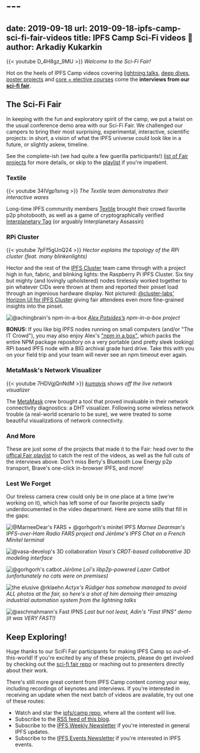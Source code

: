 # ---
date: 2019-09-18
url: 2019-09-18-ipfs-camp-sci-fi-fair-videos
title: IPFS Camp Sci-Fi videos 🧬
author: Arkadiy Kukarkin
---

{{< youtube D_4H8gz_9MU >}}
_Welcome to the Sci-Fi Fair!_

Hot on the heels of IPFS Camp videos covering [lightning talks](https://github.com/ipfs/camp#%EF%B8%8F-lightning-talks), [deep dives](https://github.com/ipfs/camp#-deep-dives), [poster projects](https://github.com/ipfs/camp#-poster-projects) and [core + elective courses](https://github.com/ipfs/camp#-core--elective-courses) come the **interviews from our [sci-fi fair](https://github.com/ipfs/camp#-sci-fi-fair)**.

## The Sci-Fi Fair
In keeping with the fun and exploratory spirit of the camp, we put a twist on the usual conference demo area with our Sci-Fi Fair. We challenged our campers to bring their most surprising, experimental, interactive, scientific projects: in short, a vision of what the IPFS universe could look like in a future, or slightly askew, timeline.

See the complete-ish (we had quite a few guerilla participants!) [list of Fair projects](https://github.com/ipfs/camp/blob/master/SCI-FI_FAIR) for more details, or skip to the [playlist](https://www.youtube.com/playlist?list=PLuhRWgmPaHtTWCyJcTgLFhsg8Bi2dFPCo) if you're impatient.

### Textile

{{< youtube 34lVgp1snvg >}}
_The Textile team demonstrates their interactive wares_

Long-time IPFS community members [Textile](https://textile.io) brought their crowd favorite p2p photobooth, as well as a game of cryptographically verified [Interplanetary Tag](https://medium.com/textileio/building-peer-to-peer-games-on-ipfs-a-look-at-interplanetary-tag-52d081ee1d32) (or arguably Interplanetary Assassin)

### RPi Cluster

{{< youtube 7pFf5gUnQ24 >}}
_Hector explains the topology of the RPi cluster (feat. many blinkenlights)_

Hector and the rest of the [IPFS Cluster](https://cluster.ipfs.io) team came through with a project high in fun, fabric, and blinking lights: the Raspberry Pi IPFS Cluster. Six tiny but mighty (and lovingly upholstered) nodes tirelessly worked together to pin whatever CIDs were thrown at them and reported their pinset load through an ingenious hardware display. Not pictured: [@cluster-labs'](https://github.com/cluster-labs) [Horizon UI for IPFS Cluster](https://medium.com/towardsblockchain/we-made-a-dashboard-for-ipfs-clusters-and-now-we-want-you-to-check-it-out-a87234629908) giving fair attendees even more fine-grained insights into the pinset.

![@achingbrain's npm-in-a-box](/059-ipfs-camp-sci-fi-fair-videos/npm-in-box.jpg)
_[Alex Potsides’s](https://github.com/achingbrain) npm-in-a-box project_

**BONUS:** If you like big IPFS nodes running on small computers (and/or "The IT Crowd"), you may also enjoy Alex's ["npm in a box"](https://github.com/ipfs-shipyard/npm-on-ipfs), which packs the entire NPM package repository on a very portable (and pretty sleek looking) RPi based IPFS node with a BIG archival grade hard drive. Take this with you on your field trip and your team will never see an npm timeout ever again.

### MetaMask's Network Visualizer

{{< youtube 7HDVgjQnNdM >}}
_[kumavis](https://github.com/kumavis) shows off the live network visualizer_

The [MetaMask](https://metamask.io) crew brought a tool that proved invaluable in their network connectivity diagnostics: a DHT visualizer. Following some wireless network trouble (a real-world scenario to be sure), we were treated to some beautiful visualizations of network connectivity.

### And More
These are just some of the projects that made it to the Fair: head over to the [offical Fair playlist](https://www.youtube.com/playlist?list=PLuhRWgmPaHtTWCyJcTgLFhsg8Bi2dFPCo) to catch the rest of the videos, as well as the full cuts of the interviews above. Don't miss Berty's Bluetooth Low Energy p2p transport, Brave's one-click in-browser IPFS, and more!

### Lest We Forget
Our tireless camera crew could only be in one place at a time (we're working on it), which has left some of our favorite projects sadly underdocumented in the video department. Here are some stills that fill in the gaps:

![@MarneeDear's FARS + @gorhgorh's minitel IPFS](/059-ipfs-camp-sci-fi-fair-videos/marnee-minitel.jpg)
_Marnee Dearman's IPFS-over-Ham Radio FARS project and Jérôme's IPFS Chat on a French Minitel terminal_

![@vasa-develop's 3D collaboration](/059-ipfs-camp-sci-fi-fair-videos/vasa.jpg)
_Vasa's CRDT-based collaborative 3D modeling interface_

![@gorhgorh's catbot](/059-ipfs-camp-sci-fi-fair-videos/catbot.jpg)
_Jérôme Loï's libp2p-powered Lazer Catbot (unfortunately no cats were on premises)_

![the elusive @rklaehn](/059-ipfs-camp-sci-fi-fair-videos/actyx.jpg)
_Actyx's Rüdiger has somehow managed to avoid ALL photos at the fair, so here's a shot of him demoing their amazing industrial automation system from the lightning talks_ 

![@aschmahmann's Fast IPNS](/059-ipfs-camp-sci-fi-fair-videos/ipns.jpg)
_Last but not least, Adin's "Fast IPNS" demo (it was VERY FAST!)_


## Keep Exploring!
Huge thanks to our SciFi Fair participants for making IPFS Camp so out-of-this-world! If you're excited by any of these projects, please do get involved by checking out the [sci-fi fair repo](https://github.com/ipfs/camp#-sci-fi-fair) or reaching out to presenters directly about their work. 

There's still more great content from IPFS Camp content coming your way, including recordings of keynotes and interviews. If you're interested in receiving an update when the next batch of videos are available, try out one of these routes:

- Watch and star the [ipfs/camp repo](https://github.com/ipfs/camp/blob/master/README.md), where all the content will live.
- Subscribe to the [RSS feed of this blog](https://blog.ipfs.io/index.xml).
- Subscribe to the [IPFS Weekly Newsletter](https://tinyletter.com/ipfsnewsletter) if you're interested in general IPFS updates.
- Subscribe to the [IPFS Events Newsletter](https://protocol.us20.list-manage.com/subscribe?u=62e1eb7f68461b5a2ab5c52e6&id=f3fed9af1d) if you're interested in IPFS events.
